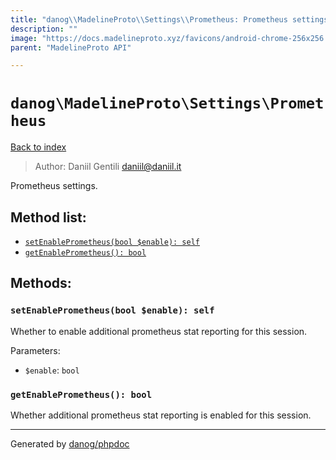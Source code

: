 ```yaml
---
title: "danog\\MadelineProto\\Settings\\Prometheus: Prometheus settings."
description: ""
image: "https://docs.madelineproto.xyz/favicons/android-chrome-256x256.png"
parent: "MadelineProto API"

---
```

# `danog\MadelineProto\Settings\Prometheus`
[Back to index](../../../index.html)

> Author: Daniil Gentili <daniil@daniil.it>  
  

Prometheus settings.  




## Method list:
* [`setEnablePrometheus(bool $enable): self`](#setEnablePrometheus)
* [`getEnablePrometheus(): bool`](#getEnablePrometheus)

## Methods:
### <a name="setEnablePrometheus"></a> `setEnablePrometheus(bool $enable): self`

Whether to enable additional prometheus stat reporting for this session.


Parameters:

* `$enable`: `bool`   



### <a name="getEnablePrometheus"></a> `getEnablePrometheus(): bool`

Whether additional prometheus stat reporting is enabled for this session.



---
Generated by [danog/phpdoc](https://phpdoc.daniil.it)
